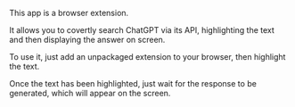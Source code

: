 This app is a browser extension. 

It allows you to covertly search ChatGPT via its API, highlighting the text and then displaying the answer on screen. 

To use it, just add an unpackaged extension to your browser, then highlight the text. 

Once the text has been highlighted, just wait for the response to be generated, which will appear on the screen.
